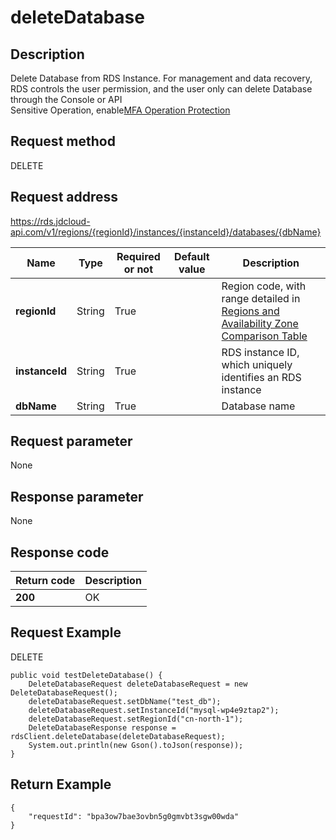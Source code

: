 # deleteDatabase


## Description
Delete Database from RDS Instance. For management and data recovery, RDS controls the user permission, and the user only can delete Database through the Console or API<br>Sensitive Operation, enable<a href="https://docs.jdcloud.com/en/security-operation-protection/operation-protection">MFA Operation Protection</a>

## Request method
DELETE

## Request address
https://rds.jdcloud-api.com/v1/regions/{regionId}/instances/{instanceId}/databases/{dbName}

|Name|Type|Required or not|Default value|Description|
|---|---|---|---|---|
|**regionId**|String|True| |Region code, with range detailed in [Regions and Availability Zone Comparison Table](../Enum-Definitions/Regions-AZ.md)|
|**instanceId**|String|True| |RDS instance ID, which uniquely identifies an RDS instance|
|**dbName**|String|True| |Database name|

## Request parameter
None


## Response parameter
None


## Response code
|Return code|Description|
|---|---|
|**200**|OK|

## Request Example
DELETE
```
public void testDeleteDatabase() {
    DeleteDatabaseRequest deleteDatabaseRequest = new DeleteDatabaseRequest();
    deleteDatabaseRequest.setDbName("test_db");
    deleteDatabaseRequest.setInstanceId("mysql-wp4e9ztap2");
    deleteDatabaseRequest.setRegionId("cn-north-1");
    DeleteDatabaseResponse response = rdsClient.deleteDatabase(deleteDatabaseRequest);
    System.out.println(new Gson().toJson(response));
}

```

## Return Example
```
{
    "requestId": "bpa3ow7bae3ovbn5g0gmvbt3sgw00wda"
}
```

